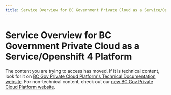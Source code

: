```yaml
---
title: Service Overview for BC Government Private Cloud as a Service/Openshift 4 Platform
---
```


# Service Overview for BC Government Private Cloud as a Service/Openshift 4 Platform

The content you are trying to access has moved. If it is technical content, look for it on [BC Gov Private Cloud Platform's Technical Documentation website](https://beta-docs.developer.gov.bc.ca/). For non-technical content, check out our [new BC Gov Private Cloud Platform website](https://cloud.gov.bc.ca/private-cloud).
